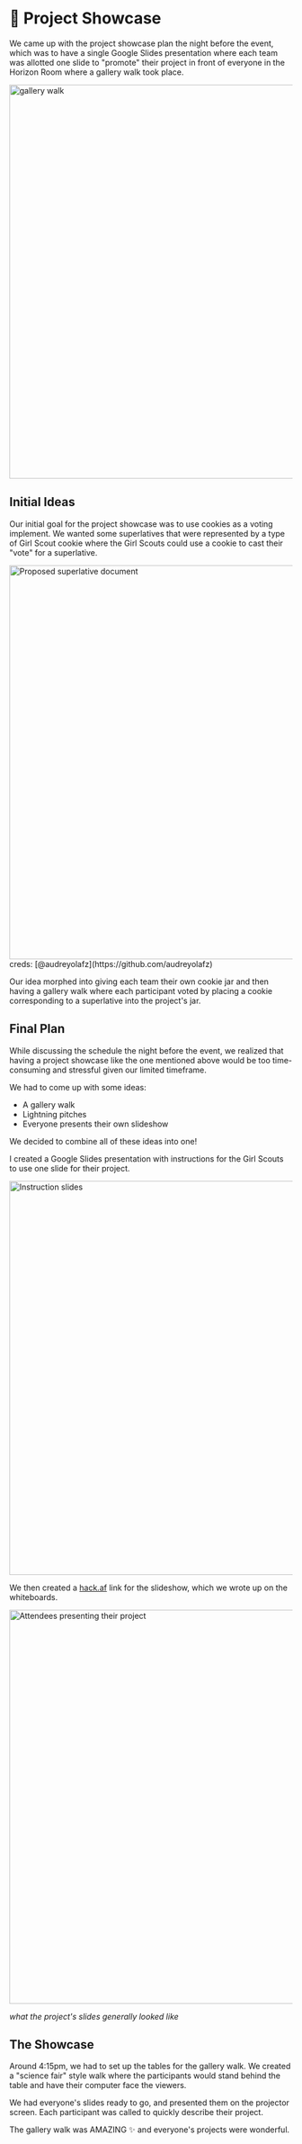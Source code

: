 # 🚢 Project Showcase 
We came up with the project showcase plan the night before the event, which was to have a single Google Slides presentation where each team was allotted one slide to "promote" their project in front of everyone in the Horizon Room where a gallery walk took place.

<img width="700" alt="gallery walk" src="https://user-images.githubusercontent.com/65808924/231872432-c39d5d36-8954-4058-a44e-45350c902543.png">

## Initial Ideas
Our initial goal for the project showcase was to use cookies as a voting implement. We wanted some superlatives that were represented by a type of Girl Scout cookie where the Girl Scouts could use a cookie to cast their "vote" for a superlative.

<img width="700" alt="Proposed superlative document" src="https://cloud-jyz83rv7w-hack-club-bot.vercel.app/0image.png">
creds: [@audreyolafz](https://github.com/audreyolafz)

Our idea morphed into giving each team their own cookie jar and then having a gallery walk where each participant voted by placing a cookie corresponding to a superlative into the project's jar.

## Final Plan
While discussing the schedule the night before the event, we realized that having a project showcase like the one mentioned above would be too time-consuming and stressful given our limited timeframe.

We had to come up with some ideas:

- A gallery walk
- Lightning pitches
- Everyone presents their own slideshow

We decided to combine all of these ideas into one!

I created a Google Slides presentation with instructions for the Girl Scouts to use one slide for their project.

<img width="700" alt="Instruction slides" src="https://cloud-iylo6lgwn-hack-club-bot.vercel.app/0image.png">

We then created a [hack.af](hack.af) link for the slideshow, which we wrote up on the whiteboards. 

<img width="700" alt="Attendees presenting their project" src="https://user-images.githubusercontent.com/65808924/231872574-e2065790-1f48-4d20-a0f1-8d70af94ae05.png">

_what the project's slides generally looked like_

## The Showcase
Around 4:15pm, we had to set up the tables for the gallery walk. We created a "science fair" style walk where the participants would stand behind the table and have their computer face the viewers. 

We had everyone's slides ready to go, and presented them on the projector screen. Each participant was called to quickly describe their project.

The gallery walk was AMAZING ✨ and everyone's projects were wonderful. 
